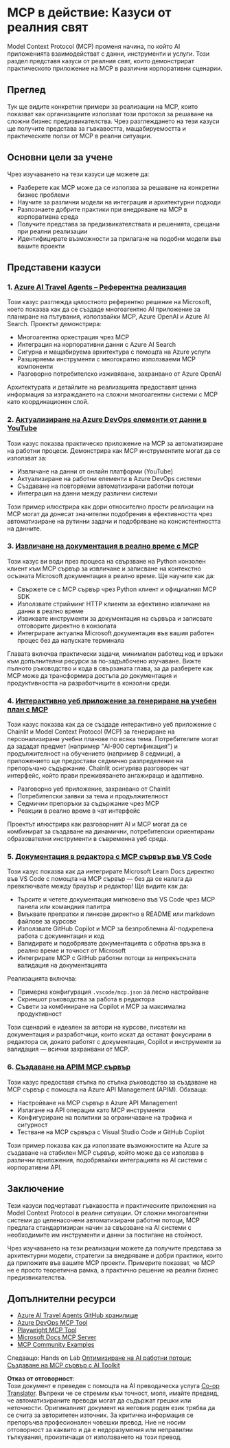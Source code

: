 <!--
CO_OP_TRANSLATOR_METADATA:
{
  "original_hash": "873741da08dd6537858d5e14c3a386e1",
  "translation_date": "2025-07-14T05:51:16+00:00",
  "source_file": "09-CaseStudy/README.md",
  "language_code": "bg"
}
-->
# MCP в действие: Казуси от реалния свят

Model Context Protocol (MCP) променя начина, по който AI приложенията взаимодействат с данни, инструменти и услуги. Този раздел представя казуси от реалния свят, които демонстрират практическото приложение на MCP в различни корпоративни сценарии.

## Преглед

Тук ще видите конкретни примери за реализации на MCP, които показват как организациите използват този протокол за решаване на сложни бизнес предизвикателства. Чрез разглеждането на тези казуси ще получите представа за гъвкавостта, мащабируемостта и практическите ползи от MCP в реални ситуации.

## Основни цели за учене

Чрез изучаването на тези казуси ще можете да:

- Разберете как MCP може да се използва за решаване на конкретни бизнес проблеми
- Научите за различни модели на интеграция и архитектурни подходи
- Разпознаете добрите практики при внедряване на MCP в корпоративна среда
- Получите представа за предизвикателствата и решенията, срещани при реални реализации
- Идентифицирате възможности за прилагане на подобни модели във вашите проекти

## Представени казуси

### 1. [Azure AI Travel Agents – Референтна реализация](./travelagentsample.md)

Този казус разглежда цялостното референтно решение на Microsoft, което показва как да се създаде многоагентно AI приложение за планиране на пътувания, използвайки MCP, Azure OpenAI и Azure AI Search. Проектът демонстрира:

- Многоагентна оркестрация чрез MCP
- Интеграция на корпоративни данни с Azure AI Search
- Сигурна и мащабируема архитектура с помощта на Azure услуги
- Разширяеми инструменти с многократно използваеми MCP компоненти
- Разговорно потребителско изживяване, захранвано от Azure OpenAI

Архитектурата и детайлите на реализацията предоставят ценна информация за изграждането на сложни многоагентни системи с MCP като координационен слой.

### 2. [Актуализиране на Azure DevOps елементи от данни в YouTube](./UpdateADOItemsFromYT.md)

Този казус показва практическо приложение на MCP за автоматизиране на работни процеси. Демонстрира как MCP инструментите могат да се използват за:

- Извличане на данни от онлайн платформи (YouTube)
- Актуализиране на работни елементи в Azure DevOps системи
- Създаване на повторяеми автоматизирани работни потоци
- Интеграция на данни между различни системи

Този пример илюстрира как дори относително прости реализации на MCP могат да донесат значителни подобрения в ефективността чрез автоматизиране на рутинни задачи и подобряване на консистентността на данните.

### 3. [Извличане на документация в реално време с MCP](./docs-mcp/README.md)

Този казус ви води през процеса на свързване на Python конзолен клиент към MCP сървър за извличане и записване на контекстно осъзната Microsoft документация в реално време. Ще научите как да:

- Свържете се с MCP сървър чрез Python клиент и официалния MCP SDK
- Използвате стрийминг HTTP клиенти за ефективно извличане на данни в реално време
- Извиквате инструменти за документация на сървъра и записвате отговорите директно в конзолата
- Интегрирате актуална Microsoft документация във вашия работен процес без да напускате терминала

Главата включва практически задачи, минимален работещ код и връзки към допълнителни ресурси за по-задълбочено изучаване. Вижте пълното ръководство и кода в свързаната глава, за да разберете как MCP може да трансформира достъпа до документация и продуктивността на разработчиците в конзолни среди.

### 4. [Интерактивно уеб приложение за генериране на учебен план с MCP](./docs-mcp/README.md)

Този казус показва как да се създаде интерактивно уеб приложение с Chainlit и Model Context Protocol (MCP) за генериране на персонализирани учебни планове по всяка тема. Потребителите могат да зададат предмет (например "AI-900 сертификация") и продължителност на обучението (например 8 седмици), а приложението ще предостави седмично разпределение на препоръчано съдържание. Chainlit осигурява разговорен чат интерфейс, който прави преживяването ангажиращо и адаптивно.

- Разговорно уеб приложение, захранвано от Chainlit
- Потребителски заявки за тема и продължителност
- Седмични препоръки за съдържание чрез MCP
- Реакции в реално време в чат интерфейс

Проектът илюстрира как разговорният AI и MCP могат да се комбинират за създаване на динамични, потребителски ориентирани образователни инструменти в съвременна уеб среда.

### 5. [Документация в редактора с MCP сървър във VS Code](./docs-mcp/README.md)

Този казус показва как да интегрирате Microsoft Learn Docs директно във VS Code с помощта на MCP сървър — без да се налага да превключвате между браузър и редактор! Ще видите как да:

- Търсите и четете документация мигновено във VS Code чрез MCP панела или командния палитра
- Вмъквате препратки и линкове директно в README или markdown файлове за курсове
- Използвате GitHub Copilot и MCP за безпроблемна AI-подкрепена работа с документация и код
- Валидирате и подобрявате документацията с обратна връзка в реално време и точност от Microsoft
- Интегрирате MCP с GitHub работни потоци за непрекъсната валидация на документацията

Реализацията включва:
- Примерна конфигурация `.vscode/mcp.json` за лесно настройване
- Скриншот ръководства за работа в редактора
- Съвети за комбиниране на Copilot и MCP за максимална продуктивност

Този сценарий е идеален за автори на курсове, писатели на документация и разработчици, които искат да останат фокусирани в редактора си, докато работят с документация, Copilot и инструменти за валидация — всички захранвани от MCP.

### 6. [Създаване на APIM MCP сървър](./apimsample.md)

Този казус предоставя стъпка по стъпка ръководство за създаване на MCP сървър с помощта на Azure API Management (APIM). Обхваща:

- Настройване на MCP сървър в Azure API Management
- Излагане на API операции като MCP инструменти
- Конфигуриране на политики за ограничаване на трафика и сигурност
- Тестване на MCP сървъра с Visual Studio Code и GitHub Copilot

Този пример показва как да използвате възможностите на Azure за създаване на стабилен MCP сървър, който може да се използва в различни приложения, подобрявайки интеграцията на AI системи с корпоративни API.

## Заключение

Тези казуси подчертават гъвкавостта и практическите приложения на Model Context Protocol в реални ситуации. От сложни многоагентни системи до целенасочени автоматизирани работни потоци, MCP предлага стандартизиран начин за свързване на AI системи с необходимите им инструменти и данни за постигане на стойност.

Чрез изучаването на тези реализации можете да получите представа за архитектурни модели, стратегии за внедряване и добри практики, които да приложите във вашите MCP проекти. Примерите показват, че MCP не е просто теоретична рамка, а практично решение на реални бизнес предизвикателства.

## Допълнителни ресурси

- [Azure AI Travel Agents GitHub хранилище](https://github.com/Azure-Samples/azure-ai-travel-agents)
- [Azure DevOps MCP Tool](https://github.com/microsoft/azure-devops-mcp)
- [Playwright MCP Tool](https://github.com/microsoft/playwright-mcp)
- [Microsoft Docs MCP Server](https://github.com/MicrosoftDocs/mcp)
- [MCP Community Examples](https://github.com/microsoft/mcp)

Следващо: Hands on Lab [Оптимизиране на AI работни потоци: Създаване на MCP сървър с AI Toolkit](../10-StreamliningAIWorkflowsBuildingAnMCPServerWithAIToolkit/README.md)

**Отказ от отговорност**:  
Този документ е преведен с помощта на AI преводаческа услуга [Co-op Translator](https://github.com/Azure/co-op-translator). Въпреки че се стремим към точност, моля, имайте предвид, че автоматизираните преводи могат да съдържат грешки или неточности. Оригиналният документ на неговия роден език трябва да се счита за авторитетен източник. За критична информация се препоръчва професионален човешки превод. Ние не носим отговорност за каквито и да е недоразумения или неправилни тълкувания, произтичащи от използването на този превод.